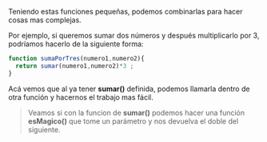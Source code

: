 Teniendo estas funciones pequeñas, podemos combinarlas para hacer cosas mas complejas.

Por ejemplo, si queremos sumar dos números y después multiplicarlo por 3, podríamos hacerlo de la siguiente forma:

```javascript
function sumaPorTres(numero1,numero2){
  return sumar(numero1,numero2)*3 ;
}
```

Acá vemos que al ya tener **sumar()** definida, podemos llamarla dentro de otra función y hacernos el trabajo mas fácil.

> Veamos si con la funcion de **sumar()** podemos hacer una función **esMagico()** que tome un parámetro y nos devuelva el doble del siguiente. 